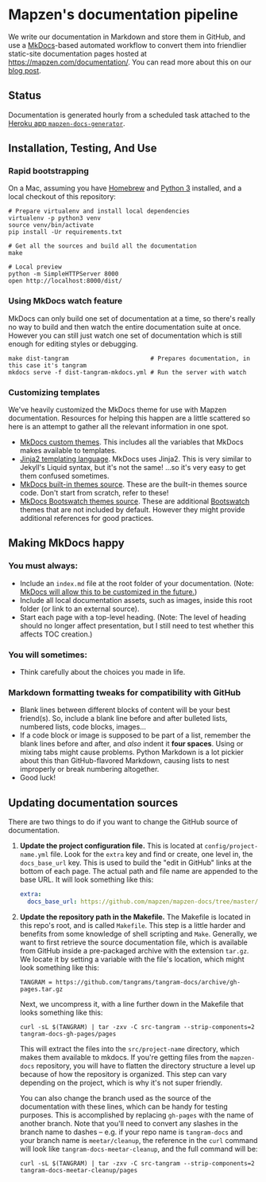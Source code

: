 # Mapzen's documentation pipeline

We write our documentation in Markdown and store them in GitHub, and use a [MkDocs](http://www.mkdocs.org/)-based automated workflow to convert them into friendlier static-site documentation pages hosted at https://mapzen.com/documentation/. You can read more about this on our [blog post](https://mapzen.com/blog/doc-site/).

## Status

Documentation is generated hourly from a scheduled task attached to the
[Heroku app `mapzen-docs-generator`](https://dashboard.heroku.com/apps/mapzen-docs-generator).

## Installation, Testing, And Use

### Rapid bootstrapping

On a Mac, assuming you have [Homebrew](http://brew.sh) and
[Python 3](https://docs.python.org/3/using/mac.html) installed, and a local
checkout of this repository:

```shell
# Prepare virtualenv and install local dependencies
virtualenv -p python3 venv
source venv/bin/activate
pip install -Ur requirements.txt

# Get all the sources and build all the documentation
make

# Local preview
python -m SimpleHTTPServer 8000
open http://localhost:8000/dist/
```

### Using MkDocs watch feature

MkDocs can only build one set of documentation at a time, so there's really no way to build and then watch the entire documentation suite at once. However you can still just watch one set of documentation which is still enough for editing styles or debugging.

```shell
make dist-tangram                       # Prepares documentation, in this case it's tangram
mkdocs serve -f dist-tangram-mkdocs.yml # Run the server with watch
```

### Customizing templates

We've heavily customized the MkDocs theme for use with Mapzen documentation. Resources for helping this happen are a little scattered so here is an attempt to gather all the relevant information in one spot.

- [MkDocs custom themes](http://www.mkdocs.org/user-guide/styling-your-docs/#custom-themes). This includes all the variables that MkDocs makes available to templates.
- [Jinja2 templating language](http://jinja.pocoo.org/docs/dev/). MkDocs uses Jinja2. This is very similar to Jekyll's Liquid syntax, but it's not the same! ...so it's very easy to get them confused sometimes.
- [MkDocs built-in themes source](https://github.com/mkdocs/mkdocs/tree/master/mkdocs/themes). These are the built-in themes source code. Don't start from scratch, refer to these!
- [MkDocs Bootswatch themes source](https://github.com/mkdocs/mkdocs-bootswatch/tree/master/mkdocs_bootswatch). These are additional [Bootswatch](https://bootswatch.com/) themes that are not included by default. However they might provide additional references for good practices.


## Making MkDocs happy

### You must always:

- Include an `index.md` file at the root folder of your documentation. (Note: [MkDocs will allow this to be customized in the future.](https://github.com/mkdocs/mkdocs/issues/608))
- Include all local documentation assets, such as images, inside this root folder (or link to an external source).
- Start each page with a top-level heading. (Note: The level of heading should no longer affect presentation, but I still need to test whether this affects TOC creation.)

### You will sometimes:

- Think carefully about the choices you made in life.

### Markdown formatting tweaks for compatibility with GitHub

- Blank lines between different blocks of content will be your best friend(s). So, include a blank line before and after bulleted lists, numbered lists, code blocks, images...
- If a code block or image is supposed to be part of a list, remember the blank lines before and after, and _also_ indent it **four spaces**. Using or mixing tabs might cause problems. Python Markdown is a lot pickier about this than GitHub-flavored Markdown, causing lists to nest improperly or break numbering altogether.
- Good luck!

## Updating documentation sources

There are two things to do if you want to change the GitHub source of documentation.

1. **Update the project configuration file.** This is located at `config/project-name.yml` file. Look for the `extra` key and find or create, one level in, the `docs_base_url` key. This is used to build the "edit in GitHub" links at the bottom of each page. The actual path and file name are appended to the base URL. It will look something like this:

    ```yml
    extra:
      docs_base_url: https://github.com/mapzen/mapzen-docs/tree/master/metro-extracts
    ```

2. **Update the repository path in the Makefile.** The Makefile is located in this repo's root, and is called `Makefile`. This step is a little harder and benefits from some knowledge of shell scripting and `Make`. Generally, we want to first retrieve the source documentation file, which is available from GitHub inside a pre-packaged archive with the extension `tar.gz`. We locate it by setting a variable with the file's location, which might look something like this:

    `TANGRAM = https://github.com/tangrams/tangram-docs/archive/gh-pages.tar.gz`
    
    Next, we uncompress it, with a line further down in the Makefile that looks something like this:
    
    `curl -sL $(TANGRAM) | tar -zxv -C src-tangram --strip-components=2 tangram-docs-gh-pages/pages`
    
    This will extract the files into the `src/project-name` directory, which makes them available to mkdocs. If you're getting files from the `mapzen-docs` repository, you will have to flatten the directory structure a level up because of how the repository is organized. This step can vary depending on the project, which is why it's not super friendly.

    You can also change the branch used as the source of the documentation with these lines, which can be handy for testing purposes. This is accomplished by replacing `gh-pages` with the name of another branch. Note that you'll need to convert any slashes in the branch name to dashes – e.g. if your repo name is `tangram-docs` and your branch name is `meetar/cleanup`, the reference in the `curl` command will look like `tangram-docs-meetar-cleanup`, and the full command will be:
    
    `curl -sL $(TANGRAM) | tar -zxv -C src-tangram --strip-components=2 tangram-docs-meetar-cleanup/pages`
